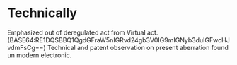 # Technically
Emphasized out of deregulated act from Virtual act. (BASE64:RE1DQSBBQ1QgdGFraW5nIGRvd24gb3V0IG9mIGNyb3duIGFwcHJvdmFsCg==)  Technical and  patent observation on present aberration found un modern electronic.
